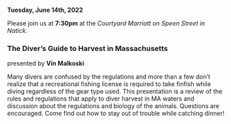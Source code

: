 **Tuesday, June 14th, 2022**

Please join us at **7:30pm** 
at the _Courtyard Marriott on Speen Street in Natick_.

### The Diver’s Guide to Harvest in Massachusetts

presented by **Vin Malkoski**


Many divers are confused by the regulations and more than a few don’t realize that a recreational fishing license is required to take finfish while diving regardless of the gear type used. This presentation is a review of the rules and regulations that apply to diver harvest in MA waters and discussion about the regulations and biology of the animals. Questions are encouraged. Come find out how to stay out of trouble while catching dinner!
